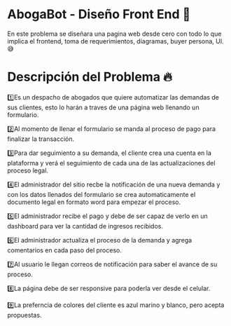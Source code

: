 # AbogaBot - Diseño Front End 👋
En este problema se diseñara una pagina web desde cero con todo lo que implica el frontend, toma de requerimientos, diagramas, buyer persona, UI. 😅 

# Descripción del Problema :fire:

1️⃣Es un despacho de abogados que quiere automatizar las demandas de sus clientes, esto lo harán a traves de una página web llenando un formulario.

2️⃣Al momento de llenar el formulario se manda al proceso de pago para finalizar la transacción.

3️⃣Para dar seguimiento a su demanda, el cliente crea una cuenta en la plataforma y verá el seguimiento de cada una de las actualizaciones del proceso legal.

4️⃣El administrador del sitio recbe la notificación de una nueva demanda y con los datos llenados del formulario se crea automaticamente el documento legal en formato word para empezar el proceso.

5️⃣El administrador recibe el pago y debe de ser capaz de verlo en un dashboard para ver la cantidad de ingresos recibidos.

6️⃣El administrador actualiza el proceso de la demanda y agrega comentarios en cada paso del proceso.

7️⃣Al usuario le llegan correos de notificación para saber el avance de su proceso.

8️⃣La página debe de ser responsive para poderla ver desde el celular.

9️⃣La preferncia de colores del cliente es azul marino y blanco, pero acepta propuestas.
